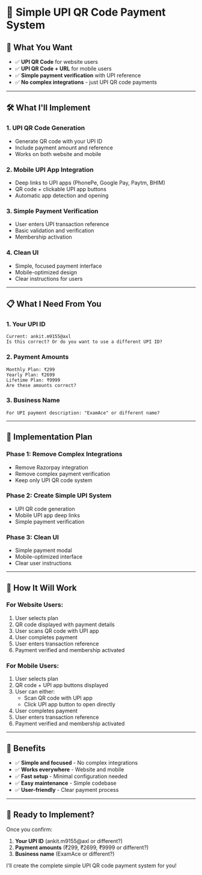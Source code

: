 # 📱 Simple UPI QR Code Payment System

## 🎯 **What You Want**

- ✅ **UPI QR Code** for website users
- ✅ **UPI QR Code + URL** for mobile users
- ✅ **Simple payment verification** with UPI reference
- ✅ **No complex integrations** - just UPI QR code payments

---

## 🛠️ **What I'll Implement**

### **1. UPI QR Code Generation**
- Generate QR code with your UPI ID
- Include payment amount and reference
- Works on both website and mobile

### **2. Mobile UPI App Integration**
- Deep links to UPI apps (PhonePe, Google Pay, Paytm, BHIM)
- QR code + clickable UPI app buttons
- Automatic app detection and opening

### **3. Simple Payment Verification**
- User enters UPI transaction reference
- Basic validation and verification
- Membership activation

### **4. Clean UI**
- Simple, focused payment interface
- Mobile-optimized design
- Clear instructions for users

---

## 📋 **What I Need From You**

### **1. Your UPI ID**
```
Current: ankit.m9155@axl
Is this correct? Or do you want to use a different UPI ID?
```

### **2. Payment Amounts**
```
Monthly Plan: ₹299
Yearly Plan: ₹2699
Lifetime Plan: ₹9999
Are these amounts correct?
```

### **3. Business Name**
```
For UPI payment description: "ExamAce" or different name?
```

---

## 🚀 **Implementation Plan**

### **Phase 1: Remove Complex Integrations**
- Remove Razorpay integration
- Remove complex payment verification
- Keep only UPI QR code system

### **Phase 2: Create Simple UPI System**
- UPI QR code generation
- Mobile UPI app deep links
- Simple payment verification

### **Phase 3: Clean UI**
- Simple payment modal
- Mobile-optimized interface
- Clear user instructions

---

## 📱 **How It Will Work**

### **For Website Users:**
1. User selects plan
2. QR code displayed with payment details
3. User scans QR code with UPI app
4. User completes payment
5. User enters transaction reference
6. Payment verified and membership activated

### **For Mobile Users:**
1. User selects plan
2. QR code + UPI app buttons displayed
3. User can either:
   - Scan QR code with UPI app
   - Click UPI app button to open directly
4. User completes payment
5. User enters transaction reference
6. Payment verified and membership activated

---

## 🎯 **Benefits**

- ✅ **Simple and focused** - No complex integrations
- ✅ **Works everywhere** - Website and mobile
- ✅ **Fast setup** - Minimal configuration needed
- ✅ **Easy maintenance** - Simple codebase
- ✅ **User-friendly** - Clear payment process

---

## 🚀 **Ready to Implement?**

Once you confirm:
1. **Your UPI ID** (ankit.m9155@axl or different?)
2. **Payment amounts** (₹299, ₹2699, ₹9999 or different?)
3. **Business name** (ExamAce or different?)

I'll create the complete simple UPI QR code payment system for you!
